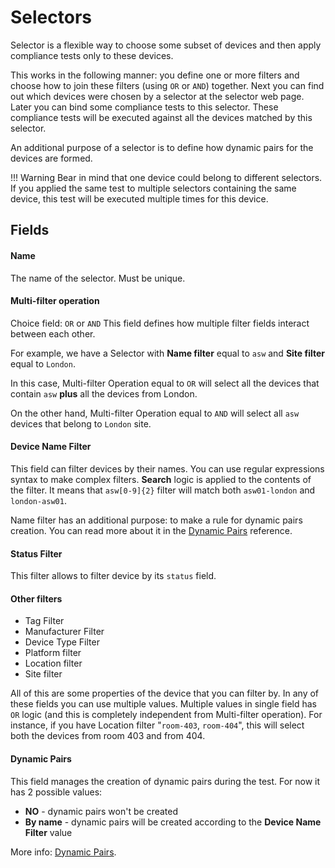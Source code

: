# Selectors

Selector is a flexible way to choose some subset of devices and then apply compliance tests only to these devices.

This works in the following manner: you define one or more filters and choose how to join these filters (using `OR` or `AND`) together. Next you can find out which devices were chosen by a selector at the selector web page. Later you can bind some compliance tests to this selector. These compliance tests will be executed against all the devices matched by this selector.


An additional purpose of a selector is to define how dynamic pairs for the devices are formed.

!!! Warning
    Bear in mind that one device could belong to different selectors. If you applied the same test to multiple selectors containing the same device, this test will be executed multiple times for this device.


## Fields

#### Name

The name of the selector. Must be unique.

#### Multi-filter operation

Choice field: `OR` or `AND`
This field defines how multiple filter fields interact between each other.

For example, we have a Selector with **Name filter** equal to `asw` and **Site filter** equal to `London`.

In this case, Multi-filter Operation equal to `OR` will select all the devices that contain `asw` **plus** all the devices from London.

On the other hand, Multi-filter Operation equal to `AND` will select all `asw` devices that belong to `London` site.


#### Device Name Filter

This field can filter devices by their names. You can use regular expressions syntax to make complex filters. **Search** logic is applied to the contents of the filter. It means that `asw[0-9]{2}` filter will match both `asw01-london` and `london-asw01`.

Name filter has an additional purpose: to make a rule for dynamic pairs creation. You can read more about it in the [Dynamic Pairs](../dynamic_pairs.md) reference.


#### Status Filter
This filter allows to filter device by its `status` field.

#### Other filters

* Tag Filter
* Manufacturer Filter
* Device Type Filter
* Platform filter
* Location filter
* Site filter

All of this are some properties of the device that you can filter by. In any of these fields you can use multiple values. Multiple values in single field has `OR` logic (and this is completely independent from Multi-filter operation).
For instance, if you have Location filter "`room-403`, `room-404`", this will select both the devices from room 403 and from 404.

#### Dynamic Pairs
This field manages the creation of dynamic pairs during the test.
For now it has 2 possible values:

* **NO** - dynamic pairs won't be created
* **By name** - dynamic pairs will be created according to the **Device Name Filter** value

More info: [Dynamic Pairs](../dynamic_pairs.md).
